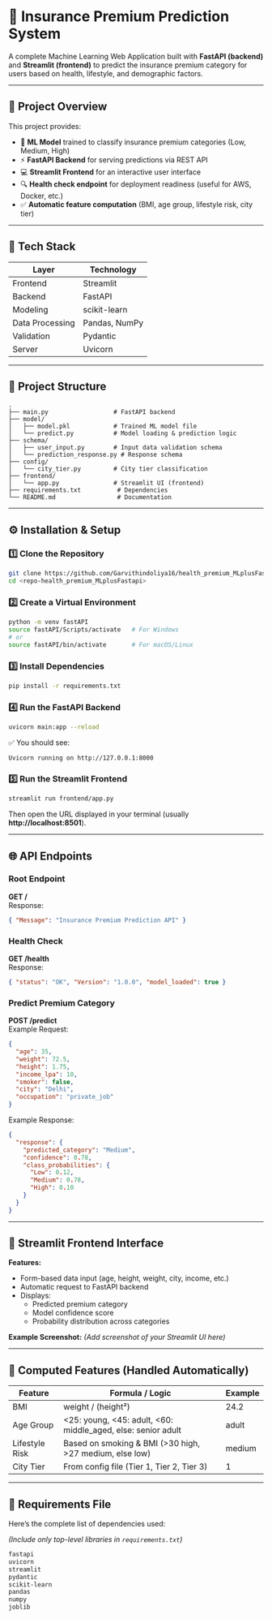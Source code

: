 # 🧮 Insurance Premium Prediction System

A complete Machine Learning Web Application built with **FastAPI (backend)** and **Streamlit (frontend)** to predict the insurance premium category for users based on health, lifestyle, and demographic factors.

---

## 🚀 Project Overview

This project provides:

- 🧠 **ML Model** trained to classify insurance premium categories (Low, Medium, High)
- ⚡ **FastAPI Backend** for serving predictions via REST API
- 💻 **Streamlit Frontend** for an interactive user interface
- 🔍 **Health check endpoint** for deployment readiness (useful for AWS, Docker, etc.)
- ✅ **Automatic feature computation** (BMI, age group, lifestyle risk, city tier)

---

## 🧠 Tech Stack

| Layer | Technology |
|--------|-------------|
| Frontend | Streamlit |
| Backend | FastAPI |
| Modeling | scikit-learn |
| Data Processing | Pandas, NumPy |
| Validation | Pydantic |
| Server | Uvicorn |

---

## 📂 Project Structure

```
.
├── main.py                  # FastAPI backend
├── model/
│   ├── model.pkl            # Trained ML model file
│   └── predict.py           # Model loading & prediction logic
├── schema/
│   ├── user_input.py        # Input data validation schema
│   └── prediction_response.py # Response schema
├── config/
│   └── city_tier.py         # City tier classification
├── frontend/
│   └── app.py               # Streamlit UI (frontend)
├── requirements.txt          # Dependencies
└── README.md                 # Documentation
```

---

## ⚙️ Installation & Setup

### 1️⃣ Clone the Repository
```bash
git clone https://github.com/Garvithindoliya16/health_premium_MLplusFastapi.git
cd <repo-health_premium_MLplusFastapi>
```

### 2️⃣ Create a Virtual Environment
```bash
python -m venv fastAPI
source fastAPI/Scripts/activate   # For Windows
# or
source fastAPI/bin/activate       # For macOS/Linux
```

### 3️⃣ Install Dependencies
```bash
pip install -r requirements.txt
```

### 4️⃣ Run the FastAPI Backend
```bash
uvicorn main:app --reload
```
✅ You should see:
```
Uvicorn running on http://127.0.0.1:8000
```

### 5️⃣ Run the Streamlit Frontend
```bash
streamlit run frontend/app.py
```
Then open the URL displayed in your terminal (usually **http://localhost:8501**).

---

## 🌐 API Endpoints

### **Root Endpoint**
**GET /**  
Response:
```json
{ "Message": "Insurance Premium Prediction API" }
```

### **Health Check**
**GET /health**  
Response:
```json
{ "status": "OK", "Version": "1.0.0", "model_loaded": true }
```

### **Predict Premium Category**
**POST /predict**  
Example Request:
```json
{
  "age": 35,
  "weight": 72.5,
  "height": 1.75,
  "income_lpa": 10,
  "smoker": false,
  "city": "Delhi",
  "occupation": "private_job"
}
```
Example Response:
```json
{
  "response": {
    "predicted_category": "Medium",
    "confidence": 0.78,
    "class_probabilities": {
      "Low": 0.12,
      "Medium": 0.78,
      "High": 0.10
    }
  }
}
```

---

## 🧩 Streamlit Frontend Interface

**Features:**
- Form-based data input (age, height, weight, city, income, etc.)
- Automatic request to FastAPI backend
- Displays:
  - Predicted premium category
  - Model confidence score
  - Probability distribution across categories

**Example Screenshot:**
*(Add screenshot of your Streamlit UI here)*

---

## 🧮 Computed Features (Handled Automatically)

| Feature | Formula / Logic | Example |
|----------|----------------|----------|
| BMI | weight / (height²) | 24.2 |
| Age Group | <25: young, <45: adult, <60: middle_aged, else: senior adult | adult |
| Lifestyle Risk | Based on smoking & BMI (>30 high, >27 medium, else low) | medium |
| City Tier | From config file (Tier 1, Tier 2, Tier 3) | 1 |

---

## 🧩 Requirements File

Here’s the complete list of dependencies used:

*(Include only top-level libraries in `requirements.txt`)*
```txt
fastapi
uvicorn
streamlit
pydantic
scikit-learn
pandas
numpy
joblib
```
